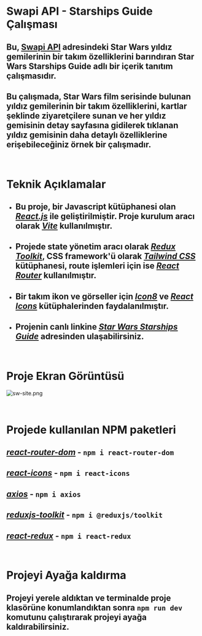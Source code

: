 # Swapi API - Starships Guide Çalışması

## Bu, **[Swapi API](https://swapi.dev/)** adresindeki Star Wars yıldız gemilerinin bir takım özelliklerini barındıran **Star Wars Starships Guide** adlı bir içerik tanıtım çalışmasıdır.

## Bu çalışmada, Star Wars film serisinde bulunan yıldız gemilerinin bir takım özelliklerini, kartlar şeklinde ziyaretçilere sunan ve her yıldız gemisinin detay sayfasına gidilerek tıklanan yıldız gemisinin daha detaylı özelliklerine erişebileceğiniz örnek bir çalışmadır.

<br>

# Teknik Açıklamalar

- ## Bu proje, bir Javascript kütüphanesi olan [**_React.js_**](https://react.dev/) ile geliştirilmiştir. Proje kurulum aracı olarak [**_Vite_**](https://vitejs.dev/) kullanılmıştır.

- ## Projede state yönetim aracı olarak [_**Redux Toolkit**_](https://redux-toolkit.js.org/), CSS framework'ü olarak [_**Tailwind CSS**_](https://tailwindcss.com/) kütüphanesi, route işlemleri için ise [_**React Router**_](https://reactrouter.com/) kullanılmıştır.

- ## Bir takım ikon ve görseller için [_**Icon8**_](https://icons8.com/) ve [_**React Icons**_](https://react-icons.github.io/react-icons) kütüphalerinden faydalanılmıştır.

- ## Projenin canlı linkine [_**<u>Star Wars Starships Guide</u>**_](https://starwars-starships-guide.netlify.app/) adresinden ulaşabilirsiniz.

<br>

# Proje Ekran Görüntüsü

![sw-site.png](https://lh3.google.com/u/0/d/1aSy-XKrc9N6whZUMCwhVXPs_xq4kh0EL=w1440-h827-iv1)

<br>

# Projede kullanılan NPM paketleri

## [_**react-router-dom**_](https://www.npmjs.com/package/react-router-dom) - `npm i react-router-dom`

## [_**react-icons**_](https://www.npmjs.com/package/react-icons) - `npm i react-icons`

## [_**axios**_]() - `npm i axios`

## [_**reduxjs-toolkit**_]() - `npm i @reduxjs/toolkit`

## [_**react-redux**_]() - `npm i react-redux`

<br>

# Projeyi Ayağa kaldırma

## Projeyi yerele aldıktan ve terminalde proje klasörüne konumlandıktan sonra `npm run dev` komutunu çalıştırarak projeyi ayağa kaldırabilirsiniz.

<br>
<br>
<br>

![]()
